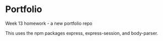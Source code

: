 # Portfolio
Week 13 homework - a new portfolio repo 

This uses the npm packages express, express-session, and body-parser.
